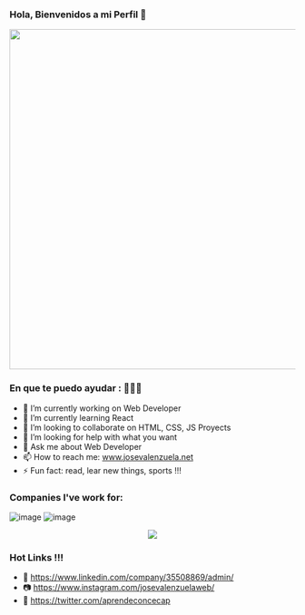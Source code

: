 ### Hola, Bienvenidos a mi Perfil 👋

<div align="center"> <img src="https://images.unsplash.com/photo-1542831371-29b0f74f9713?ixlib=rb-1.2.1&ixid=MnwxMjA3fDB8MHxwaG90by1wYWdlfHx8fGVufDB8fHx8&auto=format&fit=crop&w=1170&q=80" width="600"> </div>


### En que te puedo ayudar : 🚀🚀🚀
- 🔭 I’m currently working on Web Developer
- 🌱 I’m currently learning React
- 👯 I’m looking to collaborate on HTML, CSS, JS Proyects
- 🤔 I’m looking for help with what you want
- 💬 Ask me about Web Developer
- 📫 How to reach me: www.josevalenzuela.net
- ⚡ Fun fact: read, lear new things, sports !!!

### Companies I've work for:
![image](https://user-images.githubusercontent.com/107947560/176241042-86631ef2-ff90-4590-a1db-431fbf5225e4.png)
![image](https://user-images.githubusercontent.com/107947560/176241256-a417e9e9-a962-4163-b941-47fa9e53b329.png)
<div align="center"> <img src="https://user-images.githubusercontent.com/107947560/176241462-4c771c78-17a9-4d6c-9cee-6bef1ea627c7.png"> </div>

### Hot Links !!!
- 🏣 https://www.linkedin.com/company/35508869/admin/
- 📷 https://www.instagram.com/josevalenzuelaweb/
- 🦉 https://twitter.com/aprendeconcecap


